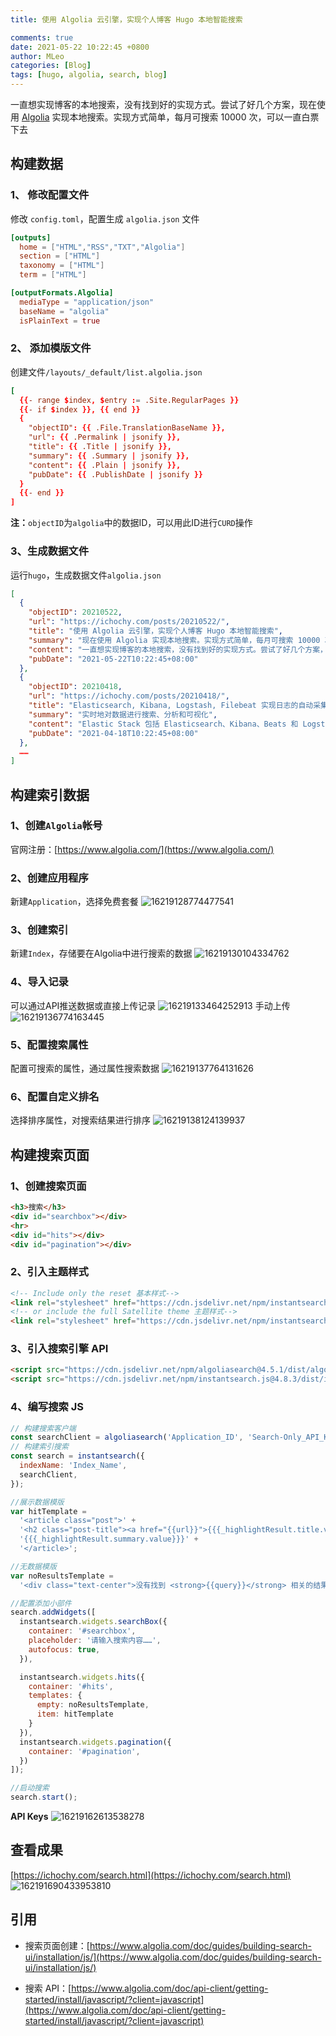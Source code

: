 ```yaml
---
title: 使用 Algolia 云引擎，实现个人博客 Hugo 本地智能搜索

comments: true
date: 2021-05-22 10:22:45 +0800
author: MLeo
categories: [Blog] 
tags: [hugo, algolia, search, blog] 
---
```


一直想实现博客的本地搜索，没有找到好的实现方式。尝试了好几个方案，现在使用 [Algolia](https://www.algolia.com) 实现本地搜索。实现方式简单，每月可搜索 10000 次，可以一直白票下去

## 构建数据

### 1、 修改配置文件

修改 `config.toml`，配置生成 `algolia.json` 文件

```toml
[outputs]
  home = ["HTML","RSS","TXT","Algolia"]
  section = ["HTML"]
  taxonomy = ["HTML"]
  term = ["HTML"]

[outputFormats.Algolia]
  mediaType = "application/json"
  baseName = "algolia"
  isPlainText = true

```

### 2、 添加模版文件

创建文件`/layouts/_default/list.algolia.json`

```toml
[
  {{- range $index, $entry := .Site.RegularPages }}
  {{- if $index }}, {{ end }}
  {
    "objectID": {{ .File.TranslationBaseName }},
    "url": {{ .Permalink | jsonify }},
    "title": {{ .Title | jsonify }},
    "summary": {{ .Summary | jsonify }},
    "content": {{ .Plain | jsonify }},
    "pubDate": {{ .PublishDate | jsonify }}
  }
  {{- end }}
]
```

**注：**`objectID`为`algolia`中的数据ID，可以用此ID进行`CURD`操作

### 3、生成数据文件

运行`hugo`，生成数据文件`algolia.json`

```json
[
  {
    "objectID": 20210522,
    "url": "https://ichochy.com/posts/20210522/",
    "title": "使用 Algolia 云引擎，实现个人博客 Hugo 本地智能搜索",
    "summary": "现在使用 Algolia 实现本地搜索。实现方式简单，每月可搜索 10000 次，可以一直白票下去",
    "content": "一直想实现博客的本地搜索，没有找到好的实现方式。尝试了好几个方案，现在使用 Algolia 实现本地搜索。实现方式简单，每月可搜索 10000 次…… ",
    "pubDate": "2021-05-22T10:22:45+08:00"
  }, 
  {
    "objectID": 20210418,
    "url": "https://ichochy.com/posts/20210418/",
    "title": "Elasticsearch, Kibana, Logstash, Filebeat 实现日志的自动采集、搜索和分析",
    "summary": "实时地对数据进行搜索、分析和可视化",
    "content": "Elastic Stack 包括 Elasticsearch、Kibana、Beats 和 Logstash（也称为 ELK Stack）……  ",
    "pubDate": "2021-04-18T10:22:45+08:00"
  }, 
  ……
]
```

## 构建索引数据

### 1、创建`Algolia`帐号

官网注册：[https://www.algolia.com/](https://www.algolia.com/)

### 2、创建应用程序

新建`Application`，选择免费套餐
![16219128774477541](https://images.ichochy.com/16219128774477541.png)

### 3、创建索引

新建`Index`，存储要在Algolia中进行搜索的数据
![16219130104334762](https://images.ichochy.com/16219130104334762.png)

### 4、导入记录

可以通过API推送数据或直接上传记录
![16219133464252913](https://images.ichochy.com/16219133464252913.png)
手动上传
![16219136774163445](https://images.ichochy.com/16219136774163445.png)

### 5、配置搜索属性

配置可搜索的属性，通过属性搜索数据
![16219137764131626](https://images.ichochy.com/16219137764131626.png)

### 6、配置自定义排名

选择排序属性，对搜索结果进行排序
![16219138124139937](https://images.ichochy.com/16219138124139937.png)

## 构建搜索页面

### 1、创建搜索页面

```html
<h3>搜索</h3>
<div id="searchbox"></div>
<hr>
<div id="hits"></div>
<div id="pagination"></div>
```

### 2、引入主题样式

```html
<!-- Include only the reset 基本样式-->
<link rel="stylesheet" href="https://cdn.jsdelivr.net/npm/instantsearch.css@7.3.1/themes/reset-min.css" integrity="sha256-t2ATOGCtAIZNnzER679jwcFcKYfLlw01gli6F6oszk8=" crossorigin="anonymous">
<!-- or include the full Satellite theme 主题样式-->
<link rel="stylesheet" href="https://cdn.jsdelivr.net/npm/instantsearch.css@7.4.5/themes/satellite-min.css" integrity="sha256-TehzF/2QvNKhGQrrNpoOb2Ck4iGZ1J/DI4pkd2oUsBc=" crossorigin="anonymous">
```

### 3、引入搜索引擎 API

```html
<script src="https://cdn.jsdelivr.net/npm/algoliasearch@4.5.1/dist/algoliasearch-lite.umd.js" integrity="sha256-EXPXz4W6pQgfYY3yTpnDa3OH8/EPn16ciVsPQ/ypsjk=" crossorigin="anonymous"></script>
<script src="https://cdn.jsdelivr.net/npm/instantsearch.js@4.8.3/dist/instantsearch.production.min.js" integrity="sha256-LAGhRRdtVoD6RLo2qDQsU2mp+XVSciKRC8XPOBWmofM=" crossorigin="anonymous"></script>
```

### 4、编写搜索 JS

```js
// 构建搜索客户端
const searchClient = algoliasearch('Application_ID', 'Search-Only_API_Key');
// 构建索引搜索
const search = instantsearch({
  indexName: 'Index_Name',
  searchClient,
});

//展示数据模版
var hitTemplate =
  '<article class="post">' +
  '<h2 class="post-title"><a href="{{url}}">{{{_highlightResult.title.value}}}</a></h2>' +
  '{{{_highlightResult.summary.value}}}' +
  '</article>';

//无数据模版
var noResultsTemplate =
  '<div class="text-center">没有找到 <strong>{{query}}</strong> 相关的结果</div>';

//配置添加小部件
search.addWidgets([
  instantsearch.widgets.searchBox({
    container: '#searchbox',
    placeholder: '请输入搜索内容……',
    autofocus: true,
  }),

  instantsearch.widgets.hits({
    container: '#hits',
    templates: {
      empty: noResultsTemplate,
      item: hitTemplate
    }
  }),
  instantsearch.widgets.pagination({
    container: '#pagination',
  })
]);

//启动搜索
search.start();
```

**API Keys**
![16219162613538278](https://images.ichochy.com/16219162613538278.png)

## 查看成果

[https://ichochy.com/search.html](https://ichochy.com/search.html)
![162191690433953810](https://images.ichochy.com/162191690433953810.png)

## 引用

- 搜索页面创建：[https://www.algolia.com/doc/guides/building-search-ui/installation/js/](https://www.algolia.com/doc/guides/building-search-ui/installation/js/)

- 搜索 API：[https://www.algolia.com/doc/api-client/getting-started/install/javascript/?client=javascript](https://www.algolia.com/doc/api-client/getting-started/install/javascript/?client=javascript)  
